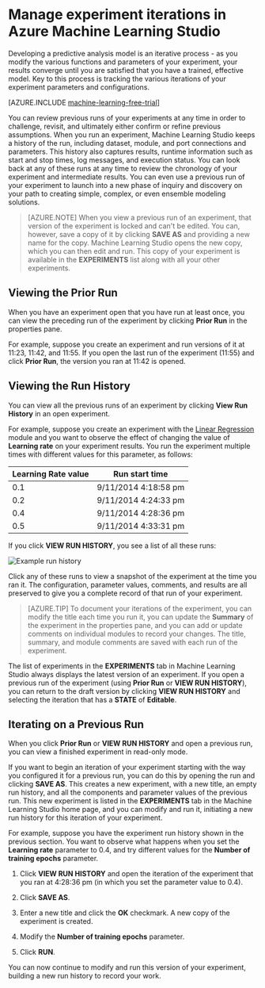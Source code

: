 <properties
	pageTitle="Manage experiment iterations in Machine Learning Studio | Microsoft Azure"
	description="How to manage experiment iterations in Azure Machine Learning Studio"
	services="machine-learning"
	documentationCenter=""
	authors="garyericson"
	manager="paulettm"
	editor="cgronlun"/>

<tags
	ms.service="machine-learning"
	ms.workload="data-services"
	ms.tgt_pltfrm="na"
	ms.devlang="na"
	ms.topic="article"
	ms.date="09/09/2016"
	ms.author="garye"/>

# Manage experiment iterations in Azure Machine Learning Studio

Developing a predictive analysis model is an iterative process - as you modify the various functions and parameters of your experiment, your results converge until you are satisfied that you have a trained, effective model. Key to this process is tracking the various iterations of your experiment parameters and configurations.

[AZURE.INCLUDE [machine-learning-free-trial](../../includes/machine-learning-free-trial.md)]

You can review previous runs of your experiments at any time in order to challenge, revisit, and ultimately either confirm or refine previous assumptions. When you run an experiment, Machine Learning Studio keeps a history of the run, including dataset, module, and port connections and parameters. This history also captures results, runtime information such as start and stop times, log messages, and execution status. You can look back at any of these runs at any time to review the chronology of your experiment and intermediate results. You can even use a previous run of your experiment to launch into a new phase of inquiry and discovery on your path to creating simple, complex, or even ensemble modeling solutions.

> [AZURE.NOTE] When you view a previous run of an experiment, that version of the experiment is locked and can't be edited. You can, however, save a copy of it by clicking **SAVE AS** and providing a new name for the copy. Machine Learning Studio opens the new copy, which you can then edit and run. This copy of your experiment is available in the **EXPERIMENTS** list along with all your other experiments.

## Viewing the Prior Run

When you have an experiment open that you have run at least once, you can view the preceding run of the experiment by clicking **Prior Run** in the properties pane.

For example, suppose you create an experiment and run versions of it at 11:23, 11:42, and 11:55. If you open the last run of the experiment (11:55) and click **Prior Run**, the version you ran at 11:42 is opened.

## Viewing the Run History

You can view all the previous runs of an experiment by clicking **View Run History** in an open experiment.

For example, suppose you create an experiment with the [Linear Regression][linear-regression] module and you want to observe the effect of changing the value of **Learning rate** on your experiment results. You run the experiment multiple times with different values for this parameter, as follows:

| Learning Rate value | Run start time |
| ------------------- | -------------- |
| 0.1 | 9/11/2014 4:18:58 pm
| 0.2 | 9/11/2014 4:24:33 pm
| 0.4 | 9/11/2014 4:28:36 pm
| 0.5 | 9/11/2014 4:33:31 pm

If you click **VIEW RUN HISTORY**, you see a list of all these runs:

![Example run history][runhistory]

Click any of these runs to view a snapshot of the experiment at the time you ran it. The configuration, parameter values, comments, and results are all preserved to give you a complete record of that run of your experiment.

> [AZURE.TIP] To document your iterations of the experiment, you can modify the title each time you run it, you can update the **Summary** of the experiment in the properties pane, and you can add or update comments on individual modules to record your changes. The title, summary, and module comments are saved with each run of the experiment.

The list of experiments in the **EXPERIMENTS** tab in Machine Learning Studio always displays the latest version of an experiment. If you open a previous run of the experiment (using **Prior Run** or **VIEW RUN HISTORY**), you can return to the draft version by clicking **VIEW RUN HISTORY** and selecting the iteration that has a **STATE** of **Editable**.

## Iterating on a Previous Run

When you click **Prior Run** or **VIEW RUN HISTORY** and open a previous run, you can view a finished experiment in read-only mode.

If you want to begin an iteration of your experiment starting with the way you configured it for a previous run, you can do this by opening the run and clicking **SAVE AS**. This creates a new experiment, with a new title, an empty run history, and all the components and parameter values of the previous run. This new experiment is listed in the **EXPERIMENTS** tab in the Machine Learning Studio home page, and you can modify and run it, initiating a new run history for this iteration of your experiment. 

For example, suppose you have the experiment run history shown in the previous section. You want to observe what happens when you set the **Learning rate** parameter to 0.4, and try different values for the **Number of training epochs** parameter.


1. Click **VIEW RUN HISTORY** and open the iteration of the experiment that you ran at 4:28:36 pm (in which you set the parameter value to 0.4).

2. Click **SAVE AS**.

3. Enter a new title and click the **OK** checkmark. A new copy of the experiment is created.

4. Modify the **Number of training epochs** parameter.

5. Click **RUN**.

You can now continue to modify and run this version of your experiment, building a new run history to record your work.


<!-- Images -->
[runhistory]:./media/machine-learning-manage-experiment-iterations/viewrunhistory.jpg


<!-- Module References -->
[linear-regression]: https://msdn.microsoft.com/library/azure/31960a6f-789b-4cf7-88d6-2e1152c0bd1a/

